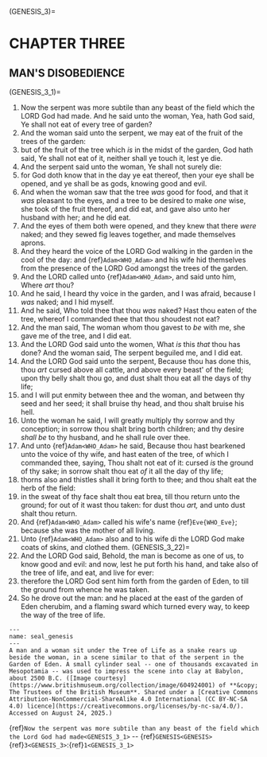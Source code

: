 (GENESIS_3)=
# CHAPTER THREE

## MAN'S DISOBEDIENCE

(GENESIS_3_1)=
1. Now the serpent was more subtile than any beast of the field which the LORD God had made. And he said unto the woman, Yea, hath God said, Ye shall not eat of every tree of garden?
1. And the woman said unto the serpent, we may eat of the fruit of the trees of the garden:
1. but of the fruit of the tree which *is* in the midst of the garden, God hath said, Ye shall not eat of it, neither shall ye touch it, lest ye die.
1. And the serpent said unto the woman, Ye shall not surely die:
1. for God doth know that in the day ye eat thereof, then your eye shall be opened, and ye shall be as gods, knowing good and evil.
1. And when the woman saw that the tree *was* good for food, and that it *was* pleasant to the eyes, and a tree to be desired to make *one* wise, she took of the fruit thereof, and did eat, and gave also unto her husband with her; and he did eat.
1. And the eyes of them both were opened, and they knew that there *were* naked; and they sewed fig leaves together, and made themselves aprons.
1. And they heard the voice of the LORD God walking in the garden in the cool of the day: and {ref}`Adam<WHO_Adam>` and his wife hid themselves from the presence of the LORD God amongst the trees of the garden.
1. And the LORD called unto {ref}`Adam<WHO_Adam>`, and said unto him, Where *art* thou?
1. And he said, I heard thy voice in the garden, and I was afraid, because I *was* naked; and I hid myself.
1. And he said, Who told thee that thou *was* naked? Hast thou eaten of the tree, whereof I commanded thee that thou shoudest not eat?
1. And the man said, The woman whom thou gavest to *be* with me, she gave me of the tree, and I did eat.
1. And the LORD God said unto the women, What *is* this *that* thou has done? And the woman said, The serpent beguiled me, and I did eat.
1. And the LORD God said unto the serpent, Because thou has done this, thou *art* cursed above all cattle, and above every beast' of the field; upon thy belly shalt thou go, and dust shalt thou eat all the days of thy life;
1. and I will put enmity between thee and the woman, and between thy seed and her seed; it shall bruise thy head, and thou shalt bruise his hell.
1. Unto the woman he said, I will greatly multiply thy sorrow and thy conception; in sorrow thou shalt bring borth children; and thy desire *shall be* to thy husband, and he shall rule over thee.
1. And unto {ref}`Adam<WHO_Adam>` he said, Because thou hast bearkened unto the voice of thy wife, and hast eaten of the tree, of which I commanded thee, saying, Thou shalt not eat of it: cursed *is* the ground of thy sake; in sorrow shalt thou eat *of* it all the day of thy life;
1. thorns also and thistles shall it bring forth to thee; and thou shalt eat the herb of the field:
1. in the sweat of thy face shalt thou eat brea, till thou return unto the ground; for out of it wast thou taken: for dust thou *art,* and unto dust shalt thou return.
1. And {ref}`Adam<WHO_Adam>` called his wife's name {ref}`Eve{WHO_Eve}`; because she was the mother of all living.
1. Unto {ref}`Adam<WHO_Adam>` also and to his wife di the LORD God make coats of skins, and clothed them.
(GENESIS_3_22)=
22. And the LORD God said, Behold, the man is become as one of us, to know good and evil: and now, lest he put forth his hand, and take also of the tree of life, and eat, and live for ever:
1. therefore the LORD God sent him forth from the garden of Eden, to till the ground from whence he was taken.
1. So he drove out the man: and he placed at the east of the garden of Eden cherubim, and a flaming sward which turned every way, to keep the way of the tree of life.

```{figure} ./../../../imgs/Old/Genesis/Chapter_003/604924001.jpg
---
name: seal_genesis
---
A man and a woman sit under the Tree of Life as a snake rears up beside the woman, in a scene similar to that of the serpent in the Garden of Eden. A small cylinder seal -- one of thousands excavated in Mesopotamia -- was used to impress the scene into clay at Babylon, about 2500 B.C. ([Image courtesy](https://www.britishmuseum.org/collection/image/604924001) of **&copy; The Trustees of the British Museum**. Shared under a [Creative Commons Attribution-NonCommercial-ShareAlike 4.0 International (CC BY-NC-SA 4.0) licence](https://creativecommons.org/licenses/by-nc-sa/4.0/). Accessed on August 24, 2025.)
```

{ref}`Now the serpent was more subtile than any beast of the field which the Lord God had made<GENESIS_3_1>` -- {ref}`GENESIS<GENESIS>` {ref}`3<GENESIS_3>`:{ref}`1<GENESIS_3_1>`